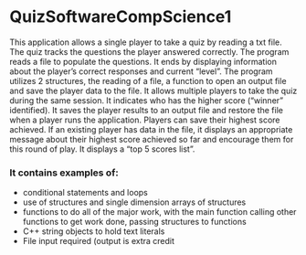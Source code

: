 # QuizSoftwareCompScience1
This application allows a single player to take a quiz by reading a txt file. The quiz tracks the questions the player answered correctly. The program reads a file to populate the questions. It ends by displaying information about the player’s correct responses and current “level”. The program utilizes 2 structures, the reading of a file, a function to open an output file and save the player data to the file. It allows multiple players to take the quiz during the same session. It indicates who has the higher score (“winner” identified). It saves the player results to an output file and restore the file when a player runs the application. Players can save their highest score achieved. If an existing player has data in the file, it displays an appropriate message about their highest score achieved so far and encourage them for this round of play. It displays a “top 5 scores list”. 

### It contains examples of:
- conditional statements and loops
- use of structures and single dimension arrays of structures
- functions to do all of the major work, with the main function calling other functions to get work done, passing structures to functions
- C++ string objects to hold text literals
- File input required (output is extra credit
